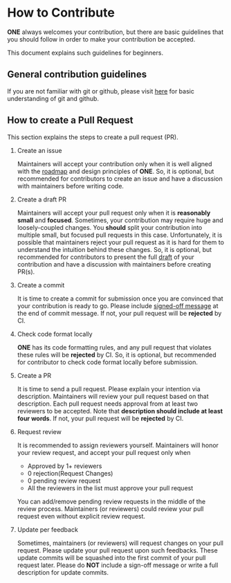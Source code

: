 # How to Contribute

**ONE** always welcomes your contribution, but there are basic guidelines that you should follow in
order to make your contribution be accepted.

This document explains such guidelines for beginners.

## General contribution guidelines

If you are not familiar with git or github, please visit
[here](https://guides.github.com/activities/hello-world/) for basic understanding of git and github.

## How to create a Pull Request

This section explains the steps to create a pull request (PR).

1. Create an issue

   Maintainers will accept your contribution only when it is well aligned with the 
   [roadmap](../overview/roadmap.md) and design
   principles of **ONE**. So, it is optional, but recommended for contributors to create an issue
   and have a discussion with maintainers before writing code.

1. Create a draft PR

   Maintainers will accept your pull request only when it is **reasonably small** and **focused**.
   Sometimes, your contribution may require huge and loosely-coupled changes. You **should** split
   your contribution into multiple small, but focused pull requests in this case. Unfortunately, it
   is possible that maintainers reject your pull request as it is hard for them to understand the
   intuition behind these changes. So, it is optional, but recommended for contributors to present
   the full [draft](https://github.com/Samsung/ONE/pulls?q=is%3Apr+label%3ADRAFT+) of your 
   contribution and have a discussion with maintainers before creating PR(s).

1. Create a commit

   It is time to create a commit for submission once you are convinced that your contribution is
   ready to go. Please include 
   [signed-off message](https://github.com/Samsung/ONE/wiki/ONE-Developer's-Certificate-of-Origin) 
   at the end of commit message. If not, your pull request will be **rejected** by CI.

1. Check code format locally

   **ONE** has its code formatting rules, and any pull request that violates these rules will be
   **rejected** by CI. So, it is optional, but recommended for contributor to check code format
   locally before submission.

1. Create a PR

   It is time to send a pull request. Please explain your intention via description. Maintainers
   will review your pull request based on that description. Each pull request needs approval from at
   least two reviewers to be accepted. Note that **description should include at least four words**.
   If not, your pull request will be **rejected** by CI.

1. Request review

   It is recommended to assign reviewers yourself. Maintainers will honor your review request,
   and accept your pull request only when

   - Approved by 1+ reviewers
   - 0 rejection(Request Changes)
   - 0 pending review request
   - All the reviewers in the list must approve your pull request

   You can add/remove pending review requests in the middle of the review process. Maintainers
   (or reviewers) could review your pull request even without explicit review request.

1. Update per feedback

   Sometimes, maintainers (or reviewers) will request changes on your pull request. Please update
   your pull request upon such feedbacks. These update commits will be squashed into the first
   commit of your pull request later. Please do **NOT** include a sign-off message or write a full
   description for update commits.

